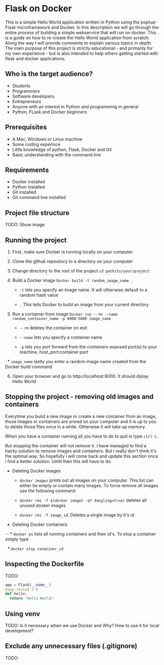 # Flask on Docker


This is a simple Hello World application written in Python using the popluar Flask microframework and Docker. In this description we will go through the entire process of building a simple webservice that will run on docker. This is a guide on how to re-create the Hello World application from scratch. Along the way I will provide comments to explain various topics in depth. The main purpose of this project is strictly educational - and primarily for my own experience - but is also intended to help others getting started with flask and docker applications. 


## Who is the target audience?

* Students
* Programmers
* Software developers
* Entrepreneurs
* Anyone with an interest in Python and programming in general
* Python, FLask and Docker beginners


## Prerequisites

* A Mac, Windows or Linux machine
* Some coding experince
* Little knowledge of python, Flask, Docker and Git
* Basic understanding with the command line


## Requirements

* Docker installed 
* Python installed
* Git installed
* Git command line installed


## Project file structure

TODO: Show image


## Running the project

1. First, make sure Docker is running locally on your computer

2. Clone the github repository to a directory on your computer

3. Change directory to the root of the project `cd path/to/your/project`

4. Build a Docker image `Docker build -t random_image_name .`

   * `-t` lets you specify an image name. It will otherwise default to a random hash value
   
   * `.` This tells Docker to build an image from your current directory
   
5. Run a container from image `Docker run --rm --name random_container_name -p 8000:5000 image_name`

   * `--rm` deletes the container on exit
   
   * `--name` lets you specify a container name
   
   * `-p` lets you port forward from the containers exposed port(s) to your machine. host_port:container:port
   
   * `image_name` lastly you enter a random image name created from the Docker build command
   
6. Open your browser and go to http://localhost:8000. It should diplay Hello World


## Stopping the project - removing old images and containers

Everytime you build a new image or create a new container from an image, those images or containers are srored on your computer and it is up to you to delete those files once in a while. Otherwise it will take up memory.

When you have a container running all you have to do to quit is type `ctrl C`.

But stopping the container will not remove it. I have managed to find a hacky solution to remove images and containers. But i really don't think it's the optimal way. So hopefully i will come back and update this section once i find a better solution. Untill then this will have to do

   
   * Deleting Docker images

      * `docker images` prints out all images on your computer. This list can either be empty or contain many images. To force       remove all images use the following command
      
      * `docker rmi -f $(docker images -qf dangling=true)` deletes all unused docker images

      * `docker rmi -f image_id`. Deletes a single image by it's id
   
   
   * Deleting Docker containers

   ··· * `docker ps` lists all running containers and their id's. To stop a container simply type

      * `docker stop conatiner_id`


## Inspecting the Dockerfile

TODO:

```python
app = Flask(__name__)
@app.route('/')
def hello:
  return 'Hello World!'
```


## Using venv

TODO: Is it necessary when we use Docker and Why? How to use it for local development?


## Exclude any unnecessary files (.gitignore)

TODO: 
